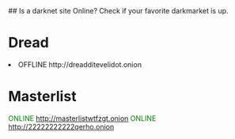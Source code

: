 <link type="text/css" rel="stylesheet" href="css.css" />
## Is a darknet site Online?
Check if your favorite darkmarket is up.


# Dread 
<li class="status0">
  OFFLINE http://dreadditevelidot.onion
</li>

# Masterlist

<font color="green"> ONLINE </font> http://masterlistwtfzgt.onion
<font color="green"> ONLINE </font> http://22222222222qerho.onion
